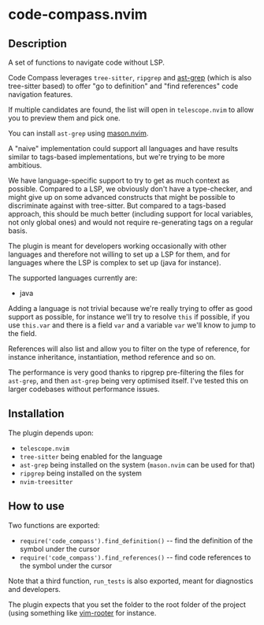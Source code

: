 # code-compass.nvim

## Description

A set of functions to navigate code without LSP.

Code Compass leverages `tree-sitter`, `ripgrep` and [ast-grep](https://ast-grep.github.io/) (which is also tree-sitter based) to offer "go to definition" and "find references" code navigation features.

If multiple candidates are found, the list will open in `telescope.nvim` to allow you to preview them and pick one.

You can install `ast-grep` using [mason.nvim](https://github.com/williamboman/mason.nvim).

A "naive" implementation could support all languages and have results similar to tags-based implementations, but we're trying to be more ambitious.

We have language-specific support to try to get as much context as possible. Compared to a LSP, we obviously don't have a type-checker, and might give up on some advanced constructs that might be possible to discriminate against with tree-sitter. But compared to a tags-based approach, this should be much better (including support for local variables, not only global ones) and would not require re-generating tags on a regular basis.

The plugin is meant for developers working occasionally with other languages and therefore not willing to set up a LSP for them, and for languages where the LSP is complex to set up (java for instance).

The supported languages currently are:

- java

Adding a language is not trivial because we're really trying to offer as good support as possible, for instance we'll try to resolve `this` if possible, if you use `this.var` and there is a field `var` and a variable `var` we'll know to jump to the field.

References will also list and allow you to filter on the type of reference, for instance inheritance, instantiation, method reference and so on.

The performance is very good thanks to ripgrep pre-filtering the files for `ast-grep`, and then `ast-grep` being very optimised itself. I've tested this on larger codebases without performance issues.

## Installation

The plugin depends upon:

- `telescope.nvim`
- `tree-sitter` being enabled for the language
- `ast-grep` being installed on the system (`mason.nvim` can be used for that)
- `ripgrep` being installed on the system
- `nvim-treesitter`

## How to use

Two functions are exported:

- `require('code_compass').find_definition()` -- find the definition of the symbol under the cursor
- `require('code_compass').find_references()` -- find code references to the symbol under the cursor

Note that a third function, `run_tests` is also exported, meant for diagnostics and developers.

The plugin expects that you set the folder to the root folder of the project (using something like [vim-rooter](https://github.com/airblade/vim-rooter) for instance.
